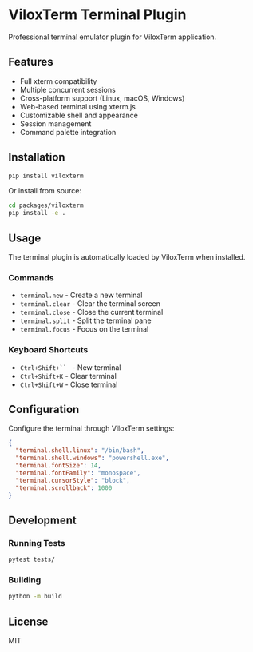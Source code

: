 # ViloxTerm Terminal Plugin

Professional terminal emulator plugin for ViloxTerm application.

## Features

- Full xterm compatibility
- Multiple concurrent sessions
- Cross-platform support (Linux, macOS, Windows)
- Web-based terminal using xterm.js
- Customizable shell and appearance
- Session management
- Command palette integration

## Installation

```bash
pip install viloxterm
```

Or install from source:

```bash
cd packages/viloxterm
pip install -e .
```

## Usage

The terminal plugin is automatically loaded by ViloxTerm when installed.

### Commands

- `terminal.new` - Create a new terminal
- `terminal.clear` - Clear the terminal screen
- `terminal.close` - Close the current terminal
- `terminal.split` - Split the terminal pane
- `terminal.focus` - Focus on the terminal

### Keyboard Shortcuts

- `Ctrl+Shift+`` ` - New terminal
- `Ctrl+Shift+K` - Clear terminal
- `Ctrl+Shift+W` - Close terminal

## Configuration

Configure the terminal through ViloxTerm settings:

```json
{
  "terminal.shell.linux": "/bin/bash",
  "terminal.shell.windows": "powershell.exe",
  "terminal.fontSize": 14,
  "terminal.fontFamily": "monospace",
  "terminal.cursorStyle": "block",
  "terminal.scrollback": 1000
}
```

## Development

### Running Tests

```bash
pytest tests/
```

### Building

```bash
python -m build
```

## License

MIT